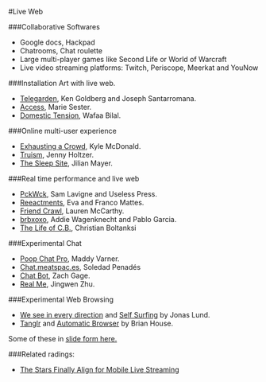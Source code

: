 #Live Web

###Collaborative Softwares
* Google docs, Hackpad
* Chatrooms, Chat roulette
* Large multi-player games like Second Life or World of Warcraft
* Live video streaming platforms: Twitch, Periscope, Meerkat and YouNow

###Installation Art with live web.

* [Telegarden](http://www.ieor.berkeley.edu/~goldberg/garden/Ars/), Ken Goldberg and Joseph Santarromana.
* [Access](http://www.sester.net/access/), Marie Sester.
* [Domestic Tension](http://wafaabilal.com/domestic-tension/), Wafaa Bilal.

###Online multi-user experience

* [Exhausting a Crowd](http://www.exhaustingacrowd.com/london), Kyle McDonald.  
* [Truism](http://www.medienkunstnetz.de/works/truisms/ ), Jenny Holtzer.
* [The Sleep Site](http://aplaceforonlinedreaming.com/), Jilian Mayer.

###Real time performance and live web

* [PckWck](http://www.pckwck.com/), Sam Lavigne and Useless Press.  
* [Reeactments](http://0100101110101101.org/reenactments/), Eva and Franco Mattes.
* [Friend Crawl](http://www.friendcrawl.net/), Lauren McCarthy.
* [brbxoxo](http://brbxoxo.com/), Addie Wagenknecht and Pablo Garcia.
* [The Life of C.B.](http://www.news.com.au/national/australian-david-walsh-gambles-on-artist-christian-boltanskis-life/story-e6frfkvr-1225803521408), Christian Boltanksi

###Experimental Chat

* [Poop Chat Pro](http://poopchat-pro.herokuapp.com/), Maddy Varner.  
* [Chat.meatspac.es](https://chat.meatspac.es/),  Soledad Penadés  
* [Chat Bot](http://stfj.net/SelfPortraitBot/), Zach Gage.  
* [Real Me](http://www.jingwen-zhu.com/real-me/), Jingwen Zhu.

###Experimental Web Browsing

* [We see in every direction](http://jonaslund.biz/works/we-see-in-every-direction/) and [Self Surfing](http://jonaslund.biz/works/selfsurfing/) by Jonas Lund.
* [Tanglr](http://brianhouse.net/works/tanglr/) and [Automatic Browser](http://brianhouse.net/works/automatic_browser/) by Brian House.


Some of these in [slide form here.](https://docs.google.com/presentation/d/1cW1TUh1TgIUZLNoAOnIWIsDj0v51Yh45-OyoDiQFJMI/edit#slide=id.g10f3018fcc_0_66)

###Related radings:
* [The Stars Finally Align for Mobile Live Streaming](https://medium.com/@sgvc_/the-stars-finally-align-for-mobile-live-streaming-126bec84eb5c#.l3zvwx2qi)




